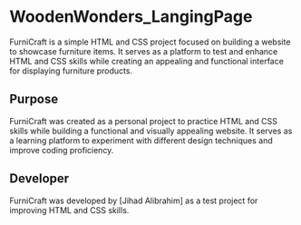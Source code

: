 # WoodenWonders_LangingPage

FurniCraft is a simple HTML and CSS project focused on building a website to showcase furniture items. It serves as a platform to test and enhance HTML and CSS skills while creating an appealing and functional interface for displaying furniture products.


## Purpose
FurniCraft was created as a personal project to practice HTML and CSS skills while building a functional and visually appealing website. It serves as a learning platform to experiment with different design techniques and improve coding proficiency.


## Developer
FurniCraft was developed by [Jihad Alibrahim] as a test project for improving HTML and CSS skills.

